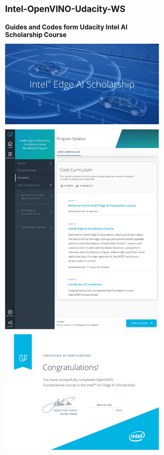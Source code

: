 # Intel-OpenVINO-Udacity-WS
## Guides and Codes form Udacity Intel AI Scholarship Course

![image1](Intel.jpg)

![image2](Udacity_page-0001.jpg)

![image3](certificate-participant.jpg)
